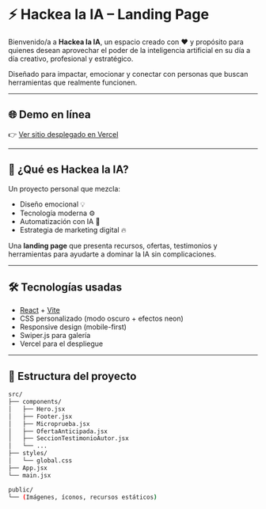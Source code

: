 # ⚡ Hackea la IA – Landing Page

Bienvenido/a a **Hackea la IA**, un espacio creado con ❤️ y propósito para quienes desean aprovechar el poder de la inteligencia artificial en su día a día creativo, profesional y estratégico.

Diseñado para impactar, emocionar y conectar con personas que buscan herramientas que realmente funcionen.

---

## 🌐 Demo en línea

👉 [Ver sitio desplegado en Vercel](https://hackea-la-ia.vercel.app)

---

## 🎯 ¿Qué es Hackea la IA?

Un proyecto personal que mezcla:
- Diseño emocional 💡
- Tecnología moderna ⚙️
- Automatización con IA 🤖
- Estrategia de marketing digital 🔥

Una **landing page** que presenta recursos, ofertas, testimonios y herramientas para ayudarte a dominar la IA sin complicaciones.

---

## 🛠️ Tecnologías usadas

- [React](https://reactjs.org/) + [Vite](https://vitejs.dev/)
- CSS personalizado (modo oscuro + efectos neon)
- Responsive design (mobile-first)
- Swiper.js para galería
- Vercel para el despliegue

---

## 📂 Estructura del proyecto

```bash
src/
├── components/
│   ├── Hero.jsx
│   ├── Footer.jsx
│   ├── Microprueba.jsx
│   ├── OfertaAnticipada.jsx
│   ├── SeccionTestimonioAutor.jsx
│   └── ...
├── styles/
│   └── global.css
├── App.jsx
└── main.jsx

public/
└── (Imágenes, íconos, recursos estáticos)


